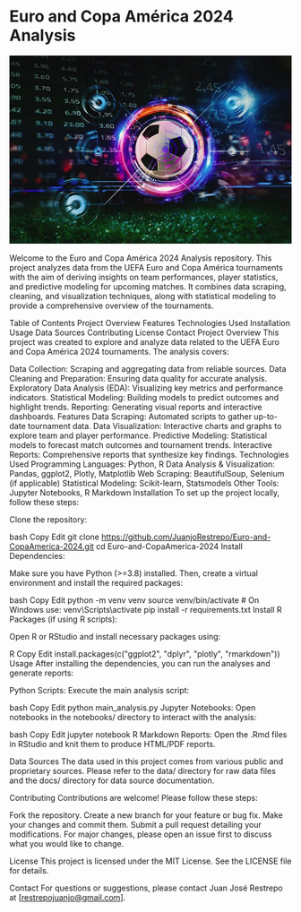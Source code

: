 # Euro and Copa América 2024 Analysis

![Football Predictor](footballBall.jpg "Football Predictor")

Welcome to the Euro and Copa América 2024 Analysis repository. This project analyzes data from the UEFA Euro and Copa América tournaments with the aim of deriving insights on team performances, player statistics, and predictive modeling for upcoming matches. It combines data scraping, cleaning, and visualization techniques, along with statistical modeling to provide a comprehensive overview of the tournaments.


Table of Contents
Project Overview
Features
Technologies Used
Installation
Usage
Data Sources
Contributing
License
Contact
Project Overview
This project was created to explore and analyze data related to the UEFA Euro and Copa América 2024 tournaments. The analysis covers:

Data Collection: Scraping and aggregating data from reliable sources.
Data Cleaning and Preparation: Ensuring data quality for accurate analysis.
Exploratory Data Analysis (EDA): Visualizing key metrics and performance indicators.
Statistical Modeling: Building models to predict outcomes and highlight trends.
Reporting: Generating visual reports and interactive dashboards.
Features
Data Scraping: Automated scripts to gather up-to-date tournament data.
Data Visualization: Interactive charts and graphs to explore team and player performance.
Predictive Modeling: Statistical models to forecast match outcomes and tournament trends.
Interactive Reports: Comprehensive reports that synthesize key findings.
Technologies Used
Programming Languages: Python, R
Data Analysis & Visualization: Pandas, ggplot2, Plotly, Matplotlib
Web Scraping: BeautifulSoup, Selenium (if applicable)
Statistical Modeling: Scikit-learn, Statsmodels
Other Tools: Jupyter Notebooks, R Markdown
Installation
To set up the project locally, follow these steps:

Clone the repository:

bash
Copy
Edit
git clone https://github.com/JuanjoRestrepo/Euro-and-CopaAmerica-2024.git
cd Euro-and-CopaAmerica-2024
Install Dependencies:

Make sure you have Python (>=3.8) installed. Then, create a virtual environment and install the required packages:

bash
Copy
Edit
python -m venv venv
source venv/bin/activate  # On Windows use: venv\Scripts\activate
pip install -r requirements.txt
Install R Packages (if using R scripts):

Open R or RStudio and install necessary packages using:

R
Copy
Edit
install.packages(c("ggplot2", "dplyr", "plotly", "rmarkdown"))
Usage
After installing the dependencies, you can run the analyses and generate reports:

Python Scripts: Execute the main analysis script:

bash
Copy
Edit
python main_analysis.py
Jupyter Notebooks: Open notebooks in the notebooks/ directory to interact with the analysis:

bash
Copy
Edit
jupyter notebook
R Markdown Reports: Open the .Rmd files in RStudio and knit them to produce HTML/PDF reports.

Data Sources
The data used in this project comes from various public and proprietary sources. Please refer to the data/ directory for raw data files and the docs/ directory for data source documentation.

Contributing
Contributions are welcome! Please follow these steps:

Fork the repository.
Create a new branch for your feature or bug fix.
Make your changes and commit them.
Submit a pull request detailing your modifications.
For major changes, please open an issue first to discuss what you would like to change.

License
This project is licensed under the MIT License. See the LICENSE file for details.

Contact
For questions or suggestions, please contact Juan José Restrepo at [restrepojuanjo@gmail.com].
